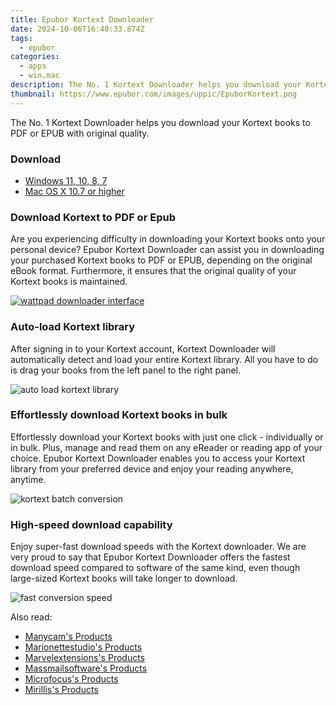 ```yaml
---
title: Epubor Kortext Downloader
date: 2024-10-06T16:40:33.874Z
tags: 
  - epubor
categories: 
  - apps
  - win,mac
description: The No. 1 Kortext Downloader helps you download your Kortext books to PDF or EPUB with original quality.
thumbnail: https://www.epubor.com/images/uppic/EpuborKortext.png
---
```


The No. 1 Kortext Downloader helps you download your Kortext books to PDF or EPUB with original quality.

### Download

- [Windows 11, 10, 8, 7](https://secure.2checkout.com/order/checkout.php?QTY=1&AFFILIATE=108875&CART=1&CARD=2&DESIGN_TYPE=2&CURRENCY=USD&ORDERSTYLE=nLWooJa5iLg=&PAY_TYPE=PAYPAL&PRODS=40649478&OPTIONS40649478=LAlife)
- [Mac OS X 10.7 or higher](https://secure.2checkout.com/order/checkout.php?QTY=1&AFFILIATE=108875&CART=1&CARD=2&DESIGN_TYPE=2&CURRENCY=USD&ORDERSTYLE=nLWooJa5iLg=&PAY_TYPE=PAYPAL&PRODS=40713021&OPTIONS40713021=LAlife)

### Download Kortext to PDF or Epub

Are you experiencing difficulty in downloading your Kortext books onto your personal device? Epubor Kortext Downloader can assist you in downloading your purchased Kortext books to PDF or EPUB, depending on the original eBook format. Furthermore, it ensures that the original quality of your Kortext books is maintained.

[![wattpad downloader interface](https://www.epubor.com/images/uppic/download-kortext-successfully-playbutton.png)](https://www.youtube.com/watch?v=VJAAIBMVcnQ)

### Auto-load Kortext library

After signing in to your Kortext account, Kortext Downloader will automatically detect and load your entire Kortext library. All you have to do is drag your books from the left panel to the right panel.

![auto load kortext library](https://www.epubor.com/kortext-downloader.htmlimages/uppic/auto-load-library-kortext.png)

### Effortlessly download Kortext books in bulk

Effortlessly download your Kortext books with just one click - individually or in bulk. Plus, manage and read them on any eReader or reading app of your choice. Epubor Kortext Downloader enables you to access your Kortext library from your preferred device and enjoy your reading anywhere, anytime.

![kortext batch conversion](https://www.epubor.com/images/uppic/kortext-batch-download-1.png)

### High-speed download capability

Enjoy super-fast download speeds with the Kortext downloader. We are very proud to say that Epubor Kortext Downloader offers the fastest download speed compared to software of the same kind, even though large-sized Kortext books will take longer to download.

![fast conversion speed](https://www.epubor.com/images/fast-conversion.png)

<ins class="adsbygoogle"
      style="display:block"
      data-ad-client="ca-pub-7571918770474297"
      data-ad-slot="8358498916"
      data-ad-format="auto"
      data-full-width-responsive="true"></ins>

<span class="atpl-alsoreadstyle">Also read:</span>
<div><ul>
<li><a href="https://tools.techidaily.com/manycam/products/"><u>Manycam's Products</u></a></li>
<li><a href="https://tools.techidaily.com/marionettestudio/products/"><u>Marionettestudio's Products</u></a></li>
<li><a href="https://tools.techidaily.com/marvelextensions/products/"><u>Marvelextensions's Products</u></a></li>
<li><a href="https://tools.techidaily.com/massmailsoftware/products/"><u>Massmailsoftware's Products</u></a></li>
<li><a href="https://tools.techidaily.com/microfocus/products/"><u>Microfocus's Products</u></a></li>
<li><a href="https://tools.techidaily.com/mirillis/products/"><u>Mirillis's Products</u></a></li>
</ul></div>

